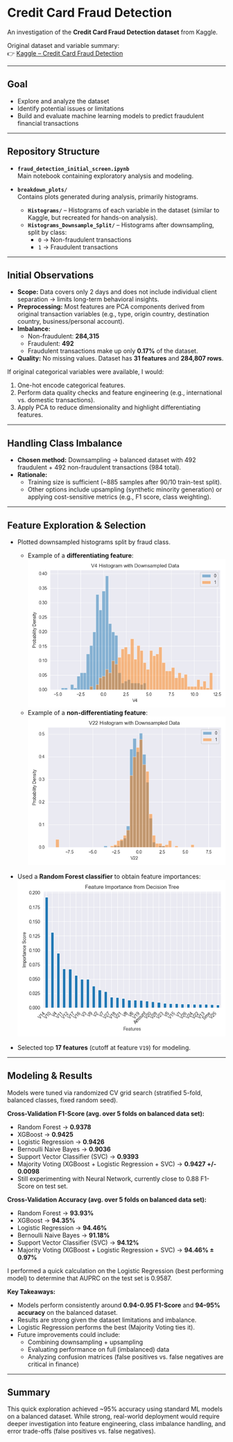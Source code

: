 # Credit Card Fraud Detection

An investigation of the **Credit Card Fraud Detection dataset** from Kaggle.  

Original dataset and variable summary:  
👉 [Kaggle – Credit Card Fraud Detection](https://www.kaggle.com/datasets/mlg-ulb/creditcardfraud)

---

## Goal
- Explore and analyze the dataset  
- Identify potential issues or limitations  
- Build and evaluate machine learning models to predict fraudulent financial transactions  

---

## Repository Structure

- **`fraud_detection_initial_screen.ipynb`**  
  Main notebook containing exploratory analysis and modeling.

- **`breakdown_plots/`**  
  Contains plots generated during analysis, primarily histograms.  
  - **`Histograms/`** – Histograms of each variable in the dataset (similar to Kaggle, but recreated for hands-on analysis).  
  - **`Histograms_Downsample_Split/`** – Histograms after downsampling, split by class:  
    - `0` → Non-fraudulent transactions  
    - `1` → Fraudulent transactions  

---

## Initial Observations

- **Scope:** Data covers only 2 days and does not include individual client separation → limits long-term behavioral insights.  
- **Preprocessing:** Most features are PCA components derived from original transaction variables (e.g., type, origin country, destination country, business/personal account).  
- **Imbalance:**  
  - Non-fraudulent: **284,315**  
  - Fraudulent: **492**  
  - Fraudulent transactions make up only **0.17%** of the dataset.  
- **Quality:** No missing values. Dataset has **31 features** and **284,807 rows**.  

If original categorical variables were available, I would:  
1. One-hot encode categorical features.  
2. Perform data quality checks and feature engineering (e.g., international vs. domestic transactions).  
3. Apply PCA to reduce dimensionality and highlight differentiating features.  

---

## Handling Class Imbalance

- **Chosen method:** Downsampling → balanced dataset with 492 fraudulent + 492 non-fraudulent transactions (984 total).  
- **Rationale:**  
  - Training size is sufficient (~885 samples after 90/10 train-test split).  
  - Other options include upsampling (synthetic minority generation) or applying cost-sensitive metrics (e.g., F1 score, class weighting).  

---

## Feature Exploration & Selection

- Plotted downsampled histograms split by fraud class.  
  - Example of a **differentiating feature**:  
    ![V4 Histogram Split](https://github.com/bgoodman90/Credit_Card_Fraud_Detection/blob/main/breakdown_plots/Histograms_Downsample_Split/V4_hist.png)  
  - Example of a **non-differentiating feature**:  
    ![V22 Histogram Split](https://github.com/bgoodman90/Credit_Card_Fraud_Detection/blob/main/breakdown_plots/Histograms_Downsample_Split/V22_hist.png)  

- Used a **Random Forest classifier** to obtain feature importances:  
  ![Feature Importance](https://github.com/bgoodman90/Credit_Card_Fraud_Detection/blob/main/feature_scores.png)  

- Selected top **17 features** (cutoff at feature `V19`) for modeling.  

---

## Modeling & Results

Models were tuned via randomized CV grid search (stratified 5-fold, balanced classes, fixed random seed).  

**Cross-Validation F1-Score (avg. over 5 folds on balanced data set):**
- Random Forest → **0.9378**  
- XGBoost → **0.9425**  
- Logistic Regression → **0.9426**  
- Bernoulli Naive Bayes → **0.9036**  
- Support Vector Classifier (SVC) → **0.9393**  
- Majority Voting (XGBoost + Logistic Regression + SVC) → **0.9427 +/- 0.0098**
- Still experimenting with Neural Network, currently close to 0.88 F1-Score on test set. 

**Cross-Validation Accuracy (avg. over 5 folds on balanced data set):**
- Random Forest → **93.93%**  
- XGBoost → **94.35%**  
- Logistic Regression → **94.46%**  
- Bernoulli Naive Bayes → **91.18%**  
- Support Vector Classifier (SVC) → **94.12%**  
- Majority Voting (XGBoost + Logistic Regression + SVC) → **94.46% ± 0.97%**

I performed a quick calculation on the Logistic Regression (best performing model) to determine that AUPRC on the test set is 0.9587.

**Key Takeaways:**
- Models perform consistently around **0.94-0.95 F1-Score** and **94–95% accuracy** on the balanced dataset.  
- Results are strong given the dataset limitations and imbalance.
- Logistic Regression performs the best (Majority Voting ties it).
- Future improvements could include:  
  - Combining downsampling + upsampling  
  - Evaluating performance on full (imbalanced) data  
  - Analyzing confusion matrices (false positives vs. false negatives are critical in finance)  

---

## Summary

This quick exploration achieved ~95% accuracy using standard ML models on a balanced dataset. While strong, real-world deployment would require deeper investigation into feature engineering, class imbalance handling, and error trade-offs (false positives vs. false negatives).  
